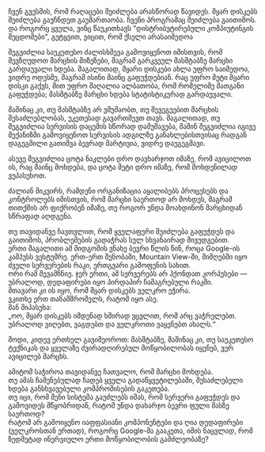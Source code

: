 ჩვენ გვესმის, რომ რაღაცები შეიძლება არასწორად წავიდეს. მყარ დისკებს შეიძლება გაუჩნდეთ გაუმართაობა. ჩვენი პროგრამაც შეიძლება გაითიშოს. და როგორც ყველა, ვინც წაუკითხავს "დისტრიბუტირებული კომპიუტინგის შეცდომები", გეტყვით, ვიცით, რომ ქსელი არასაიმედოა

შეგვიძლია საუკეთესო ძალისხმევა გამოვიყენოთ იმისთვის, რომ შევზღუდოთ მარცხის მიზეზები, მაგრამ გარკვეულ მასშტაბზე მარცხი გარდაუვალი ხდება. მაგალითად, მყარი დისკები ახლა უფრო საიმედოა, ვიდრე ოდესმე, მაგრამ ისინი მაინც გაფუჭდებიან. რაც უფრო მეტი მყარი დისკი გაქვს, მით უფრო მაღალია ალბათობა, რომ რომელიმე მათგანი გაფუჭდება; მასშტაბზე მარცხი ხდება სტატისტიკურად გარდაუვალი.

მაშინაც კი, თუ მასშტაბზე არ ვმუშაობთ, თუ შევეგუებით მარცხის შესაძლებლობას, უკეთესად გავართმევთ თავს. მაგალითად, თუ შეგვიძლია სერვისის დაცემის სწორად დამუშავება, მაშინ შეგვიძლია იგივე მექანიზმი გამოვიყენოთ სერვისის ადგილზე განახლებისთვისაც რადგან დაგეგმილი გათიშვა ბევრად მარტივია, ვიდრე დაუგეგმავი. 

ასევე შეგვიძლია ცოტა ნაკლები დრო დავხარჯოთ იმაზე, რომ ავიცილოთ ის, რაც მაინც მოხდება, და ცოტა მეტი დრო იმაზე, რომ მოხდენილად ვუპასუხოთ. 

ძალიან მიკვირს, რამდენი ორგანიზაცია აყალიბებს პროცესებს და კონტროლებს იმისთვის, რომ მარცხი საერთოდ არ მოხდეს, მაგრამ თითქმის არ ფიქრობენ იმაზე, თუ როგორ უნდა მოახდინონ მარცხიდან სწრაფად აღდგენა.

თუ თავიდანვე ჩავთვლით, რომ ყველაფერი შეიძლება გაფუჭდეს და გაითიშოს, პრობლემების გადაჭრას სულ სხვანაირად მივუდგებით.  
ერთი მაგალითი ამ მიდგომის ვნახე ბევრი წლის წინ, როცა Google-ის კამპუსს ვესტუმრე. ერთ-ერთ შენობაში, Mountain View-ში, მიმღებში იყო ძველი სერვერების რაკი, ერთგვარი გამოფენის სახით.  
ორი რამ შევამჩნიე. ჯერ ერთი, ამ სერვერებს არ ჰქონდათ კორპუსები — უბრალოდ, დედაფირები იყო პირდაპირ ჩამაგრებული რაკში.  
მთავარი კი ის იყო, რომ მყარ დისკებს ველკრო ეჭირა.  
ვკითხე ერთ თანამშრომელს, რატომ იყო ასე.  
მან მიპასუხა:  
„ოო, მყარ დისკებს იმდენად ხშირად ვცვლით, რომ არც ვაჭრელებთ. უბრალოდ ვიღებთ, ვაგდებთ და ველკროთი ვაყენებთ ახალს.“

მოდი, კიდევ ერთხელ გავიმეოროთ: მასშტაბზე, მაშინაც კი, თუ საუკეთესო ტექნიკას და ყველაზე ძვირადღირებულ მოწყობილობას იყენებ, ვერ ავიცილებ მარცხს.  

ამიტომ საჭიროა თავიდანვე ჩათვალო, რომ მარცხი მოხდება.  
თუ ამას ჩაშენებულად ჩადებ ყველა გადაწყვეტილებაში, შესაძლებელი ხდება განსხვავებული კომპრომისების გაკეთება.  
თუ იცი, რომ შენი სისტემა გაუძლებს იმას, რომ სერვერი გაფუჭდეს და გამოვიდეს მწყობრიდან, რატომ უნდა დახარჯო ბევრი ფული მასზე საერთოდ?  
რატომ არ გამოიყენო იაფფასიანი კომპონენტები და ღია დედაფირები (ველკროსთან ერთად), როგორც Google-მა გააკეთა, იმის ნაცვლად, რომ ზედმეტად ინერვიულო ერთი მოწყობილობის გამძლეობაზე?